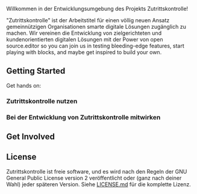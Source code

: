 Willkommen in der Entwicklungsumgebung des Projekts Zutrittskontrolle!

"Zutrittskontrolle" ist der Arbeitstitel für einen völlig neuen Ansatz gemeinnützigen Organisationen smarte digitale Lösungen zugänglich zu machen. Wir vereinen die Entwicklung von zielgerichteten und kundenorientierten digitalen Lösungen mit der Power von open source.editor so you can join us in testing bleeding-edge features, start playing with blocks, and maybe get inspired to build your own.

## Getting Started

Get hands on: 

### Zutrittskontrolle nutzen


### Bei der Entwicklung von Zutrittskontrolle mitwirken


## Get Involved


## License

Zutrittskontrolle ist freie software, und es wird nach den Regeln der GNU General Public License version 2 veröffentlicht oder (ganz nach deiner Wahl) jeder späteren Version. Siehe [LICENSE.md](LICENSE.md) für die komplette Lizenz.
